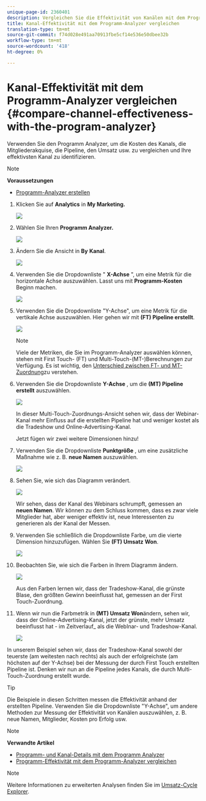 ```yaml
---
unique-page-id: 2360401
description: Vergleichen Sie die Effektivität von Kanälen mit dem Programm Analyzer - Marketing Docs - Produktdokumentation
title: Kanal-Effektivität mit dem Programm-Analyzer vergleichen
translation-type: tm+mt
source-git-commit: f74d028e491aa70913fbe5cf14e536e50dbee32b
workflow-type: tm+mt
source-wordcount: '418'
ht-degree: 0%

---
```



# Kanal-Effektivität mit dem Programm-Analyzer vergleichen {#compare-channel-effectiveness-with-the-program-analyzer}

Verwenden Sie den Programm Analyzer, um die Kosten des Kanals, die Mitgliederakquise, die Pipeline, den Umsatz usw. zu vergleichen und Ihre effektivsten Kanal zu identifizieren.

>[!NOTE]
>
>**Voraussetzungen**
>
>* [Programm-Analyzer erstellen](create-a-program-analyzer.md)


1. Klicken Sie auf **Analytics** in **My Marketing.**

   ![](assets/image2014-9-17-18-3a36-3a13.png)

1. Wählen Sie Ihren **Programm Analyzer.**

   ![](assets/image2014-9-17-18-3a36-3a40.png)

1. Ändern Sie die Ansicht in **By** **Kanal**.

   ![](assets/image2014-9-17-18-3a36-3a59.png)

1. Verwenden Sie die Dropdownliste &quot; **X-Achse** &quot;, um eine Metrik für die horizontale Achse auszuwählen. Lasst uns mit **Programm-Kosten** Beginn machen.

   ![](assets/image2014-9-17-18-3a37-3a7.png)

1. Verwenden Sie die Dropdownliste &quot;Y-Achse&quot;, um eine Metrik für die vertikale Achse auszuwählen. Hier gehen wir mit **(FT) Pipeline erstellt**.

   ![](assets/image2014-9-17-18-3a37-3a50.png)

   >[!NOTE]
   >
   >Viele der Metriken, die Sie im Programm-Analyzer auswählen können, stehen mit First Touch- (FT) und Multi-Touch-(MT-)Berechnungen zur Verfügung. Es ist wichtig, den [Unterschied zwischen FT- und MT-Zuordnung](/help/marketo/product-docs/reporting/revenue-cycle-analytics/revenue-tools/attribution/understanding-attribution.md)zu verstehen.

1. Verwenden Sie die Dropdownliste **Y-Achse** , um die **(MT) Pipeline erstellt** auszuwählen.

   ![](assets/image2014-9-17-18-3a39-3a5.png)

   In dieser Multi-Touch-Zuordnungs-Ansicht sehen wir, dass der Webinar-Kanal mehr Einfluss auf die erstellten Pipeline hat und weniger kostet als die Tradeshow und Online-Advertising-Kanal.

   Jetzt fügen wir zwei weitere Dimensionen hinzu!

1. Verwenden Sie die Dropdownliste **Punktgröße** , um eine zusätzliche Maßnahme wie z. B. **neue Namen** auszuwählen.

   ![](assets/image2014-9-17-18-3a39-3a36.png)

1. Sehen Sie, wie sich das Diagramm verändert.

   ![](assets/image2014-9-17-18-3a39-3a55.png)

   Wir sehen, dass der Kanal des Webinars schrumpft, gemessen an **neuen Namen**. Wir können zu dem Schluss kommen, dass es zwar viele Mitglieder hat, aber weniger effektiv ist, neue Interessenten zu generieren als der Kanal der Messen.

1. Verwenden Sie schließlich die Dropdownliste Farbe, um die vierte Dimension hinzuzufügen. Wählen Sie **(FT) Umsatz** **Won**.

   ![](assets/image2014-9-17-18-3a41-3a7.png)

1. Beobachten Sie, wie sich die Farben in Ihrem Diagramm ändern.

   ![](assets/image2014-9-17-18-3a41-3a19.png)

   Aus den Farben lernen wir, dass der Tradeshow-Kanal, die grünste Blase, den größten Gewinn beeinflusst hat, gemessen an der First Touch-Zuordnung.

1. Wenn wir nun die Farbmetrik in **(MT) Umsatz Won**&#x200B;ändern, sehen wir, dass der Online-Advertising-Kanal, jetzt der grünste, mehr Umsatz beeinflusst hat - im Zeitverlauf_ als die WebInar- und Tradeshow-Kanal.

   ![](assets/image2014-9-17-18-3a41-3a40.png)

In unserem Beispiel sehen wir, dass der Tradeshow-Kanal sowohl der teuerste (am weitesten nach rechts) als auch der erfolgreichste (am höchsten auf der Y-Achse) bei der Messung der durch First Touch erstellten Pipeline ist. Denken wir nun an die Pipeline jedes Kanals, die durch Multi-Touch-Zuordnung erstellt wurde.

>[!TIP]
>
>Die Beispiele in diesen Schritten messen die Effektivität anhand der erstellten Pipeline. Verwenden Sie die Dropdownliste &quot;Y-Achse&quot;, um andere Methoden zur Messung der Effektivität von Kanälen auszuwählen, z. B. neue Namen, Mitglieder, Kosten pro Erfolg usw.

>[!NOTE]
>
>**Verwandte Artikel**
>
>* [Programm- und Kanal-Details mit dem Programm Analyzer](explore-program-and-channel-details-with-the-program-analyzer.md)
>* [Programm-Effektivität mit dem Programm-Analyzer vergleichen](compare-program-effectiveness-with-the-program-analyzer.md)

>



>[!NOTE]
>
>Weitere Informationen zu erweiterten Analysen finden Sie im [Umsatz-Cycle Explorer](http://docs.marketo.com/display/docs/revenue+cycle+analytics).
